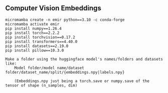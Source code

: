 ## Computer Vision Embeddings

    micromamba create -n emir python==3.10 -c conda-forge
    micromamba activate emir
    pip install numpy==1.26.4
    pip install torch==2.2.2
    pip install torchvision==0.17.2
    pip install transformers==4.40.0
    pip install datasets==2.19.0
    pip install pillow==10.3.0

    Make a folder using the huggingface model's names/folders and datasets like:
        Model folder/model name/dataset folder/dataset_name/split/{embeddings.npy|labels.npy}
        
        (Embeddings.npy just being a torch.save or numpy.save of the tensor of shape (n_samples, dim) 